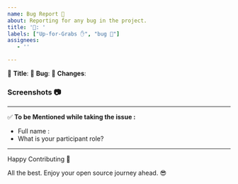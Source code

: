 ```yaml
---
name: Bug Report 🐞
about: Reporting for any bug in the project.
title: '🐛: '
labels: ["Up-for-Grabs ✋", "bug 🐛"]
assignees:
   - ''

---
```


:red_circle: **Title**: 
:red_circle: **Bug**: 
:red_circle: **Changes**:  <!-- Explain the approach to handle this bug. -->


### Screenshots 📷
<!-- Write N/A if not available-->


***********************************************************************
:white_check_mark: **To be Mentioned while taking the issue :**
- Full name : 
- What is your participant role? <!-- (Mention the Open Source Program name. Eg. GSSOC, SSOC, Hacktoberfest, etc.) -->

***********************************************************************
Happy Contributing 🚀 

All the best. Enjoy your open source journey ahead. 😎
